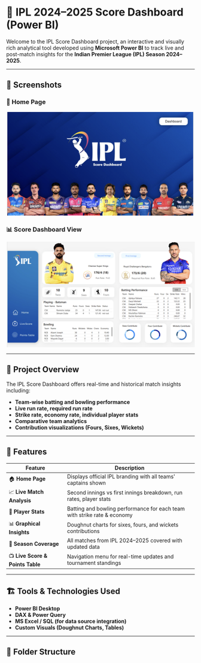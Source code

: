 

# 🏏 IPL 2024–2025 Score Dashboard (Power BI)

Welcome to the IPL Score Dashboard project, an interactive and visually rich analytical tool developed using **Microsoft Power BI** to track live and post-match insights for the **Indian Premier League (IPL) Season 2024–2025**.

---

## 📸 Screenshots

### 🎯 Home Page
![IPL Dashboard Landing Page](./Screenshot%202025-06-28%20135949.png)

### 📊 Score Dashboard View
![IPL Score Dashboard Details](./Screenshot%202025-06-28%20140020.png)

---

## 📌 Project Overview

The IPL Score Dashboard offers real-time and historical match insights including:
- **Team-wise batting and bowling performance**
- **Live run rate, required run rate**
- **Strike rate, economy rate, individual player stats**
- **Comparative team analytics**
- **Contribution visualizations (Fours, Sixes, Wickets)**

---

## 🧩 Features

| Feature                     | Description                                                                 |
|----------------------------|-----------------------------------------------------------------------------|
| 🏠 **Home Page**             | Displays official IPL branding with all teams' captains shown                |
| 📈 **Live Match Analysis**   | Second innings vs first innings breakdown, run rates, player stats          |
| 👥 **Player Stats**          | Batting and bowling performance for each team with strike rate & economy    |
| 📊 **Graphical Insights**    | Doughnut charts for sixes, fours, and wickets contributions                 |
| 📅 **Season Coverage**       | All matches from IPL 2024–2025 covered with updated data                    |
| 📺 **Live Score & Points Table** | Navigation menu for real-time updates and tournament standings             |

---

## 🏗️ Tools & Technologies Used

- **Power BI Desktop**
- **DAX & Power Query**
- **MS Excel / SQL (for data source integration)**
- **Custom Visuals (Doughnut Charts, Tables)**

---

## 📂 Folder Structure

